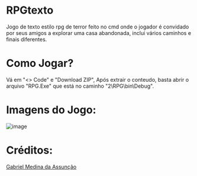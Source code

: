 # RPGtexto

Jogo de texto estilo rpg de terror feito no cmd onde o jogador é convidado por seus amigos a explorar uma casa abandonada, inclui vários caminhos e finais diferentes.

# Como Jogar?

Vá em "<> Code" e "Download ZIP", Após extrair o conteudo, basta abrir o arquivo "RPG.Exe" que está no caminho "2\RPG\bin\Debug".

# Imagens do Jogo:
![image](https://github.com/gabs4841/RPGtexto/assets/74026100/688b9603-81ec-4a38-8f02-0e233226775a)

# Créditos:
[Gabriel Medina da Assunção](https://github.com/gabs4841)
